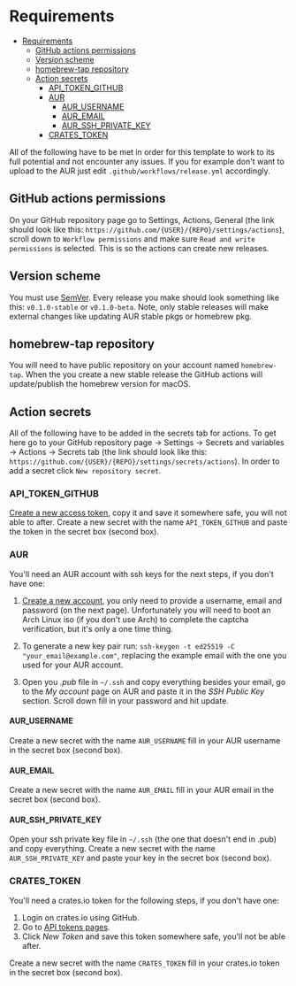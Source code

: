 # Requirements

<!--toc:start-->

- [Requirements](#requirements)
  - [GitHub actions permissions](#github-actions-permissions)
  - [Version scheme](#version-scheme)
  - [homebrew-tap repository](#homebrew-tap-repository)
  - [Action secrets](#action-secrets)
    - [API_TOKEN_GITHUB](#api_token_github)
    - [AUR](#aur)
      - [AUR_USERNAME](#aur_username)
      - [AUR_EMAIL](#aur_email)
      - [AUR_SSH_PRIVATE_KEY](#aur_ssh_private_key)
    - [CRATES_TOKEN](#crates_token)

<!--toc:end-->

All of the following have to be met in order for this template to work to its
full potential and not encounter any issues. If you for example don't want to
upload to the AUR just edit `.github/workflows/release.yml` accordingly.

## GitHub actions permissions

On your GitHub repository page go to Settings, Actions, General (the link should
look like this: `https://github.com/{USER}/{REPO}/settings/actions`), scroll
down to `Workflow permissions` and make sure `Read and write permissions` is
selected. This is so the actions can create new releases.

## Version scheme

You must use [SemVer](https://semver.org/). Every release you make should look
something like this: `v0.1.0-stable` or `v0.1.0-beta`. Note, only stable
releases will make external changes like updating AUR stable pkgs or homebrew
pkg.

## homebrew-tap repository

You will need to have public repository on your account named `homebrew-tap`.
When the you create a new stable release the GitHub actions will update/publish
the homebrew version for macOS.

## Action secrets

All of the following have to be added in the secrets tab for actions. To get
here go to your GitHub repository page -> Settings -> Secrets and variables ->
Actions -> Secrets tab (the link should look like this:
`https://github.com/{USER}/{REPO}/settings/secrets/actions`). In order to add a
secret click `New repository secret`.

### API_TOKEN_GITHUB

[Create a new access token](https://github.com/settings/tokens/new), copy it and
save it somewhere safe, you will not able to after. Create a new secret with the
name `API_TOKEN_GITHUB` and paste the token in the secret box (second box).

### AUR

You'll need an AUR account with ssh keys for the next steps, if you don't have
one:

1. [Create a new account](https://aur.archlinux.org/register), you only need to
   provide a username, email and password (on the next page). Unfortunately you
   will need to boot an Arch Linux iso (if you don't use Arch) to complete the
   captcha verification, but it's only a one time thing.

1. To generate a new key pair run:
   `ssh-keygen -t ed25519 -C "your_email@example.com"`, replacing the example
   email with the one you used for your AUR account.

1. Open you _.pub_ file in `~/.ssh` and copy everything besides your email, go
   to the _My account_ page on AUR and paste it in the _SSH Public Key_ section.
   Scroll down fill in your password and hit update.

#### AUR_USERNAME

Create a new secret with the name `AUR_USERNAME` fill in your AUR username in
the secret box (second box).

#### AUR_EMAIL

Create a new secret with the name `AUR_EMAIL` fill in your AUR email in the
secret box (second box).

#### AUR_SSH_PRIVATE_KEY

Open your ssh private key file in `~/.ssh` (the one that doesn't end in .pub)
and copy everything. Create a new secret with the name `AUR_SSH_PRIVATE_KEY` and
paste your key in the secret box (second box).

### CRATES_TOKEN

You'll need a crates.io token for the following steps, if you don't have one:

1. Login on crates.io using GitHub.
1. Go to [API tokens pages](https://crates.io/settings/tokens).
1. Click _New Token_ and save this token somewhere safe, you'll not be able
   after.

Create a new secret with the name `CRATES_TOKEN` fill in your crates.io token in
the secret box (second box).
